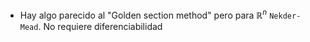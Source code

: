 
- Hay algo parecido al "Golden section method" pero para $\mathbb{R}^n$ `Nekder-Mead`. No requiere diferenciabilidad
